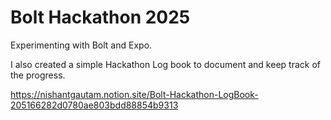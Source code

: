 # Bolt Hackathon 2025

Experimenting with Bolt and Expo. 

I also created a simple Hackathon Log book to document and keep track of the progress.

https://nishantgautam.notion.site/Bolt-Hackathon-LogBook-205166282d0780ae803bdd88854b9313
